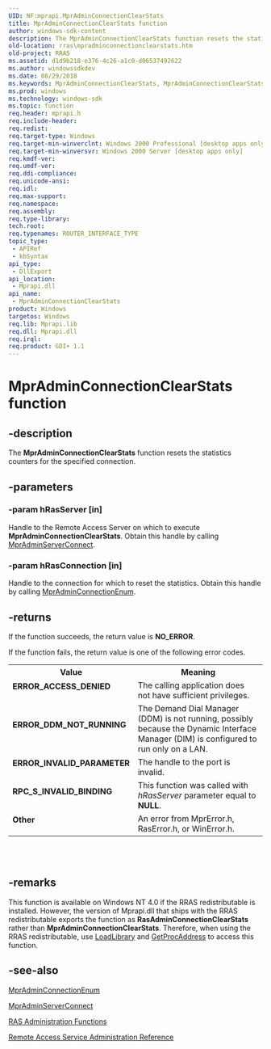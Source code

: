 ```yaml
---
UID: NF:mprapi.MprAdminConnectionClearStats
title: MprAdminConnectionClearStats function
author: windows-sdk-content
description: The MprAdminConnectionClearStats function resets the statistics counters for the specified connection.
old-location: rras\mpradminconnectionclearstats.htm
old-project: RRAS
ms.assetid: d1d9b218-e376-4c26-a1c0-d06537492622
ms.author: windowssdkdev
ms.date: 08/29/2018
ms.keywords: MprAdminConnectionClearStats, MprAdminConnectionClearStats function [RAS], _mpr_mpradminconnectionclearstats, mprapi/MprAdminConnectionClearStats, rras.mpradminconnectionclearstats
ms.prod: windows
ms.technology: windows-sdk
ms.topic: function
req.header: mprapi.h
req.include-header: 
req.redist: 
req.target-type: Windows
req.target-min-winverclnt: Windows 2000 Professional [desktop apps only]
req.target-min-winversvr: Windows 2000 Server [desktop apps only]
req.kmdf-ver: 
req.umdf-ver: 
req.ddi-compliance: 
req.unicode-ansi: 
req.idl: 
req.max-support: 
req.namespace: 
req.assembly: 
req.type-library: 
tech.root: 
req.typenames: ROUTER_INTERFACE_TYPE
topic_type:
 - APIRef
 - kbSyntax
api_type:
 - DllExport
api_location:
 - Mprapi.dll
api_name:
 - MprAdminConnectionClearStats
product: Windows
targetos: Windows
req.lib: Mprapi.lib
req.dll: Mprapi.dll
req.irql: 
req.product: GDI+ 1.1
---
```


# MprAdminConnectionClearStats function


## -description


The 
<b>MprAdminConnectionClearStats</b> function resets the statistics counters for the specified connection.


## -parameters




### -param hRasServer [in]

Handle to the Remote Access Server on which to execute 
<b>MprAdminConnectionClearStats</b>. Obtain this handle by calling 
<a href="https://msdn.microsoft.com/f93b37bc-d3d1-40f0-aef6-839bb43c88e2">MprAdminServerConnect</a>.


### -param hRasConnection [in]

Handle to the connection for which to reset the statistics. Obtain this handle by calling 
<a href="https://msdn.microsoft.com/27be536e-0437-4e30-aef7-ed92f50baeaa">MprAdminConnectionEnum</a>.


## -returns



If the function succeeds, the return value is <b>NO_ERROR</b>.

If the function fails, the return value is one of the following error codes.

<table>
<tr>
<th>Value</th>
<th>Meaning</th>
</tr>
<tr>
<td width="40%">
<dl>
<dt><b>ERROR_ACCESS_DENIED</b></dt>
</dl>
</td>
<td width="60%">
The calling application does not have sufficient privileges.

</td>
</tr>
<tr>
<td width="40%">
<dl>
<dt><b>ERROR_DDM_NOT_RUNNING</b></dt>
</dl>
</td>
<td width="60%">
The Demand Dial Manager (DDM) is not running, possibly because the Dynamic Interface Manager (DIM) is configured to run only on a LAN.

</td>
</tr>
<tr>
<td width="40%">
<dl>
<dt><b>ERROR_INVALID_PARAMETER</b></dt>
</dl>
</td>
<td width="60%">
The handle to the port is invalid.

</td>
</tr>
<tr>
<td width="40%">
<dl>
<dt><b>RPC_S_INVALID_BINDING</b></dt>
</dl>
</td>
<td width="60%">
This function was called with <i>hRasServer</i> parameter equal to  <b>NULL</b>.

</td>
</tr>
<tr>
<td width="40%">
<dl>
<dt><b>Other</b></dt>
</dl>
</td>
<td width="60%">
An error from MprError.h, RasError.h, or WinError.h.

</td>
</tr>
</table>
 


<div> </div>





## -remarks



This function is available on Windows NT 4.0 if the RRAS redistributable is installed. However, the version of Mprapi.dll that ships with the RRAS redistributable exports the function as <b>RasAdminConnectionClearStats</b> rather than 
<b>MprAdminConnectionClearStats</b>. Therefore, when using the RRAS redistributable, use 
<a href="_win32_loadlibrary">LoadLibrary</a> and 
<a href="_win32_getprocaddress">GetProcAddress</a> to access this function.




## -see-also




<a href="https://msdn.microsoft.com/27be536e-0437-4e30-aef7-ed92f50baeaa">MprAdminConnectionEnum</a>



<a href="https://msdn.microsoft.com/f93b37bc-d3d1-40f0-aef6-839bb43c88e2">MprAdminServerConnect</a>



<a href="https://msdn.microsoft.com/27cf63e2-9dd3-4bc1-98af-e93055d89492">RAS Administration Functions</a>



<a href="https://msdn.microsoft.com/6170fcf2-26d5-4418-bddb-2afd99510520">Remote Access Service Administration Reference</a>
 

 

